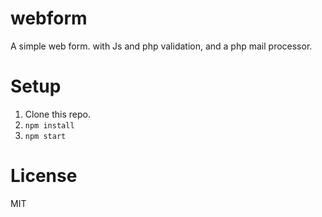 # webform

A simple web form.
with Js and php validation, and a php mail processor.

# Setup

1. Clone this repo.
2. `npm install`
3. `npm start`

# License

MIT
